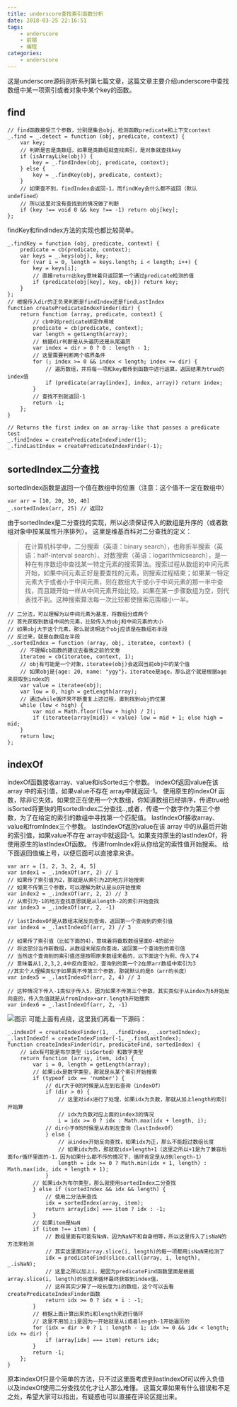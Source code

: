 ```yaml
---
title: underscore查找索引函数分析
date: 2018-03-25 22:16:51
tags:
	- underscore
	- 前端
	- 编程
categories: 
	- underscore
---
```

这是underscore源码剖析系列第七篇文章，这篇文章主要介绍underscore中查找数组中某一项索引或者对象中某个key的函数。
## find ##
```
// find函数接受三个参数，分别是集合obj、检测函数predicate和上下文context
_.find = _.detect = function (obj, predicate, context) {
    var key;
    // 判断是否是类数组，如果是类数组就查找索引，是对象就查找key
    if (isArrayLike(obj)) {
    	key = _.findIndex(obj, predicate, context);
    } else {
    	key = _.findKey(obj, predicate, context);
    }
    // 如果查不到，findIndex会返回-1，而findKey会什么都不返回（默认undefined）
    // 所以这里对没有查找到的情况做了判断
    if (key !== void 0 && key !== -1) return obj[key];
};
```
findKey和findIndex方法的实现也都比较简单。
```
_.findKey = function (obj, predicate, context) {
	predicate = cb(predicate, context);
	var keys = _.keys(obj), key;
	for (var i = 0, length = keys.length; i < length; i++) {
		key = keys[i];
		// 直接return出key意味着只返回第一个通过predicate检测的值
		if (predicate(obj[key], key, obj)) return key;
	}
};
// 根据传入dir的正负来判断是findIndex还是findLastIndex
function createPredicateIndexFinder(dir) {
	return function (array, predicate, context) {
	    // cb中对predicate绑定作用域
		predicate = cb(predicate, context);
		var length = getLength(array);
        // 根据dir判断是从头遍历还是从尾遍历
		var index = dir > 0 ? 0 : length - 1;
		// 这里需要判断两个临界条件
		for (; index >= 0 && index < length; index += dir) {
			// 遍历数组，并将每一项和key都传到函数中进行运算，返回结果为true的index值
			if (predicate(array[index], index, array)) return index;
		}
		// 查找不到就返回-1
		return -1;
	};
}

// Returns the first index on an array-like that passes a predicate test
_.findIndex = createPredicateIndexFinder(1);
_.findLastIndex = createPredicateIndexFinder(-1);
```
<!-- more -->
## sortedIndex二分查找 ##
sortedIndex函数是返回一个值在数组中的位置（注意：这个值不一定在数组中）
```
var arr = [10, 20, 30, 40]
_.sortedIndex(arr, 25) // 返回2
```
由于sortedIndex是二分查找的实现，所以必须保证传入的数组是升序的（或者数组对象中按某属性升序排列）。
这里是维基百科对二分查找的定义：
> 在计算机科学中，二分搜索（英语：binary search），也称折半搜索（英语：half-interval
> search）、对数搜索（英语：logarithmicsearch），是一种在有序数组中查找某一特定元素的搜索算法。搜索过程从数组的中间元素开始，如果中间元素正好是要查找的元素，则搜索过程结束；如果某一特定元素大于或者小于中间元素，则在数组大于或小于中间元素的那一半中查找，而且跟开始一样从中间元素开始比较。如果在某一步骤数组为空，则代表找不到。这种搜索算法每一次比较都使搜索范围缩小一半。

```
// 二分法，可以理解为以中间元素为基准，将数组分成两个
// 首先获取到数组中间的元素，比较传入的obj和中间元素的大小
// 如果obj大于这个元素，那么就说明这个obj应该是在数组右半段
// 反过来，就是在数组左半段
_.sortedIndex = function (array, obj, iteratee, context) {
    // 不理解cb函数的建议去看我之前的文章
	iteratee = cb(iteratee, context, 1);
	// obj有可能是一个对象，iteratee(obj)会返回当前obj中的某个值
	// 如果obj是{age: 20, name: "ygy"}，iteratee是age，那么这个就是根据age来获取到index的
	var value = iteratee(obj);
	var low = 0, high = getLength(array);
	// 通过while循环来不断重复上述过程，直到找到obj的位置
	while (low < high) {
		var mid = Math.floor((low + high) / 2);
		if (iteratee(array[mid]) < value) low = mid + 1; else high = mid;
	}
	return low;
};
```
## indexOf ##
indexOf函数接收array、value和isSorted三个参数。
indexOf返回value在该 array 中的索引值，如果value不存在 array中就返回-1。
使用原生的indexOf 函数，除非它失效。如果您正在使用一个大数组，你知道数组已经排序，传递true给isSorted将更快的用sortedIndex二分查找..,或者，传递一个数字作为第三个参数，为了在给定的索引的数组中寻找第一个匹配值。
lastIndexOf接收array、value和fromIndex三个参数。
lastIndexOf返回value在该 array 中的从最后开始的索引值，如果value不存在 array中就返回-1。如果支持原生的lastIndexOf，将使用原生的lastIndexOf函数。 传递fromIndex将从你给定的索性值开始搜索。
给下面返回值编上号，以便后面可以直接拿来讲。
```
var arr = [1, 2, 3, 2, 4, 5]
var index1 = _.indexOf(arr, 2) // 1
// 如果传了索引值为2，那就是从索引为2的地方开始搜索
// 如果不传第三个参数，可以理解为默认是从0开始搜索
var index2 = _.indexOf(arr, 2, 2) // 3
// 从索引为-1的地方查找意思就是从length-2的索引开始查找
var index3 = _.indexOf(arr, 2, -1)

// lastIndexOf是从数组末尾反向查询，返回第一个查询到的索引值
var index4 = _.lastIndexOf(arr, 2) // 3

// 如果传了索引值（比如下面的4），意味着将截取数组里面0-4的部分
// 将这部分当作新数组，从数组末尾反向查询，返回第一个查询到的索引值
// 当然这个查询到的索引值还是按照原来数组来看的，以下面这个为例，传入了4
// 意味着从1,2,3,2,4中反向查询2，查询到的第一个2在原arr数组中索引为3
//其实个人理解类似于如果我不传第三个参数，那就默认的是6（arr的长度）
var index5 = _.lastIndexOf(arr, 2, 4) // 3

// 这种情况下传入-1类似于传入5，因为如果不传第三个参数，其实类似于从index为6开始反向查的，传入负值就是从fromIndex+arr.length开始搜索
var index6 = _.lastIndexOf(arr, 2, -1)
```
![图示][1]
可能上面有点绕，这里我们再看一下源码：
```
_.indexOf = createIndexFinder(1, _.findIndex, _.sortedIndex);
_.lastIndexOf = createIndexFinder(-1, _.findLastIndex);
function createIndexFinder(dir, predicateFind, sortedIndex) {
    // idx有可能是布尔类型（isSorted）和数字类型
	return function (array, item, idx) {
		var i = 0, length = getLength(array);
		// 如果idx是数字类型，那就是从某个索引开始搜索
		if (typeof idx == 'number') {
		    // dir大于0的时候是从左到右查询（indexOf）
			if (dir > 0) {
				// 这里对idx进行了处理，如果idx为负数，那就从加上length的索引开始算
				// idx为负数对应上面的index3的情况
				i = idx >= 0 ? idx : Math.max(idx + length, i);
			// dir小于0的时候是从右到左查询（lastIndexOf）
			} else {
				// 从index开始反向查找，如果idx为正，那么不能超过数组长度
				// 如果idx为负，那就取idx+length+1（这里之所以+1是为了兼容后面for循环里面的-1，因为如果什么都不传的情况下，循环肯定是从0到length-1）
				length = idx >= 0 ? Math.min(idx + 1, length) : Math.max(idx, idx + length + 1);
			}
		// 如果idx为布尔类型，那么就使用sortedIndex二分查找
		} else if (sortedIndex && idx && length) {
			// 使用二分法来查找
			idx = sortedIndex(array, item);
			return array[idx] === item ? idx : -1;
		}
		// 如果item是NaN
		if (item !== item) {
		    // 数组里面有可能有NaN，因为NaN不和自身相等，所以这里传入了isNaN的方法来检测
		    // 其实这里面对array.slice(i, length)的每一项都用isNaN来检测了
			idx = predicateFind(slice.call(array, i, length), _.isNaN);
			// 这里之所以加上i，是因为predicateFind函数里面是根据array.slice(i, length)的长度来循环最终获取到index值，
			// 这样其实少算了一段长度为i的数组，这个可以去看createPredicateIndexFinder函数
			return idx >= 0 ? idx + i : -1;
		}
		// 根据上面计算出来的i和length来进行循环
		// 这里不用加上i是因为一开始就是从i或者length-1开始遍历的
		for (idx = dir > 0 ? i : length - 1; idx >= 0 && idx < length; idx += dir) {
			if (array[idx] === item) return idx;
		}
		return -1;
	};
}
```
原本indexOf只是个简单的方法，只不过这里面考虑到lastIndexOf可以传入负值以及indexOf使用二分查找优化才让人那么难懂。
这篇文章如果有什么错误和不足之处，希望大家可以指出，有疑惑也可以直接在评论区提出来。

[1]: http://static.zybuluo.com/gyyin/lu0ub8qs9mi8r80jphf9b3vc/indexof.jpg

<head>
    <script src="//cdn1.lncld.net/static/js/3.0.4/av-min.js"></script>
    <script src='//unpkg.com/valine/dist/Valine.min.js'></script>
</head>
<body>
    <div id="comment"></div>
</body>